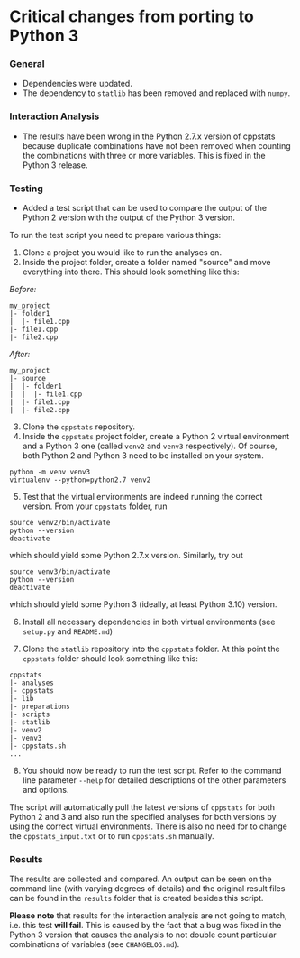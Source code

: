 # Critical changes from porting to Python 3

### General
- Dependencies were updated.
- The dependency to `statlib` has been removed and replaced with `numpy`.

### Interaction Analysis
- The results have been wrong in the Python 2.7.x version of cppstats because duplicate combinations have not been removed 
when counting the combinations with three or more variables. This is fixed in the Python 3 release.

### Testing
- Added a test script that can be used to compare the output of the Python 2 version with the output of the Python 3 version.

To run the test script you need to prepare various things:
1. Clone a project you would like to run the analyses on.
2. Inside the project folder, create a folder named "source" and move everything into there.
  This should look something like this:

*Before:*
```
my_project
|- folder1
|  |- file1.cpp
|- file1.cpp
|- file2.cpp
```

*After:*
```
my_project
|- source
|  |- folder1
|  |  |- file1.cpp
|  |- file1.cpp
|  |- file2.cpp
```

3. Clone the `cppstats` repository.
4. Inside the `cppstats` project folder, create a Python 2 virtual environment and a Python 3 one (called `venv2` and `venv3` respectively).
  Of course, both Python 2 and Python 3 need to be installed on your system.
```shell
python -m venv venv3
virtualenv --python=python2.7 venv2
```

5. Test that the virtual environments are indeed running the correct version. From your `cppstats` folder, run
```shell
source venv2/bin/activate
python --version
deactivate
```
which should yield some Python 2.7.x version. Similarly, try out
```shell
source venv3/bin/activate
python --version
deactivate
```
which should yield some Python 3 (ideally, at least Python 3.10) version.

6. Install all necessary dependencies in both virtual environments (see `setup.py` and `README.md`)

7. Clone the `statlib` repository into the `cppstats` folder. At this point the `cppstats` folder should look something like this:
```
cppstats
|- analyses
|- cppstats
|- lib
|- preparations
|- scripts
|- statlib
|- venv2
|- venv3
|- cppstats.sh
...
```

8. You should now be ready to run the test script. Refer to the command line parameter `--help` for detailed descriptions of 
  the other parameters and options. 

The script will automatically pull the latest versions of `cppstats` for both Python 2 and 3 and also run the specified 
analyses for both versions by using the correct virtual environments.
There is also no need for to change the `cppstats_input.txt` or to run `cppstats.sh` manually. 

### Results
The results are collected and compared. An output can be seen on the command line (with varying degrees of details) and the 
original result files can be found in the `results` folder that is created besides this script.

**Please note** that results for the interaction analysis are not going to match, i.e. this test **will fail**. 
This is caused by the fact that a bug was fixed in the Python 3 version that causes the analysis to not double count particular 
combinations of variables (see `CHANGELOG.md`).



